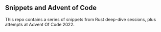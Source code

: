 
## Snippets and Advent of Code

This repo contains a series of snippets from Rust deep-dive sessions, plus attempts at Advent Of Code 2022.
